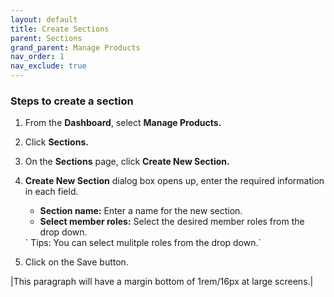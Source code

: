 ```yaml
---
layout: default
title: Create Sections
parent: Sections
grand_parent: Manage Products
nav_order: 1
nav_exclude: true
---
```


### Steps to create a section

1. From the **Dashboard**, select **Manage Products.**

2. Click **Sections.**

3. On the **Sections** page, click **Create New Section.**
   
4. **Create New Section** dialog box opens up, enter the required information in each field.
   
    * **Section name:** Enter a name for the new section.<br>
    * **Select member roles:** Select the desired member roles from the drop down. 

   <div class="ttext">
   ` Tips: You can select mulitple roles from the drop down.`</div>
 
5. Click on the Save button. 

<ttext>|This paragraph will have a margin bottom of 1rem/16px at large screens.|</ttext>
